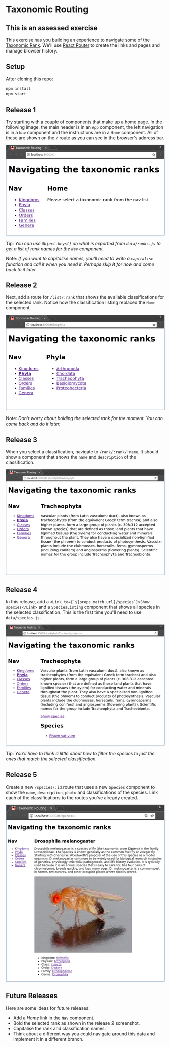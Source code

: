 # Taxonomic Routing

## This is an assessed exercise

This exercise has you building an experience to navigate some of the [Taxonomic Rank](https://en.wikipedia.org/wiki/Taxonomic_rank). We'll use [React Router](https://github.com/ReactTraining/react-router) to create the links and pages and manage browser history.


## Setup

After cloning this repo:

```sh
npm install
npm start
```


## Release 1

Try starting with a couple of components that make up a home page. In the following image, the main header is in an `App` component, the left navigation is in a `Nav` component and the instructions are in a `Home` component. All of these are shown on the `/` route as you can see in the browser's address bar.

![after release 1](readme-images/release-1.png)

Tip: _You can use `Object.keys()` on what is exported from `data/ranks.js` to get a list of rank names for the `Nav` component._

Note: _If you want to capitalise names, you'll need to write a `capitalise` function and call it when you need it. Perhaps skip it for now and come back to it later._


## Release 2

Next, add a route for `/list/:rank` that shows the available classifications for the selected rank. Notice how the classification listing replaced the `Home` component.

![after release 2](readme-images/release-2.png)

Note: _Don't worry about bolding the selected rank for the moment. You can come back and do it later._


## Release 3

When you select a classification, navigate to `/rank/:rank/:name`. It should show a component that shows the `name` and `description` of the classification.

![after release 3](readme-images/release-3.png)



## Release 4

In this release, add a ```<Link to={`${props.match.url}/species`}>Show species</Link>``` and a `SpeciesListing` component that shows all species in the selected classification. This is the first time you'll need to use `data/species.js`.

![after release 4](readme-images/release-4.png)

Tip: _You'll have to think a little about how to filter the species to just the ones that match the selected classification._



## Release 5

Create a new `/species/:id` route that uses a new `Species` component to show the `name`, `description`, `photo` and classifications of the species. Link each of the classifications to the routes you've already created.

![after release 5](readme-images/release-5.png)


## Future Releases

Here are some ideas for future releases:

* Add a _Home_ link in the `Nav` component.
* Bold the selected rank as shown in the release 2 screenshot.
* Capitalise the rank and classification names.
* Think about a different way you could navigate around this data and implement it in a different branch.

